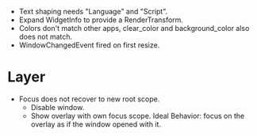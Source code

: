 * Text shaping needs "Language" and "Script".
* Expand WidgetInfo to provide a RenderTransform.
* Colors don't match other apps, clear_color and background_color also does not match.
* WindowChangedEvent fired on first resize.

# Layer

* Focus does not recover to new root scope.
    - Disable window.
    - Show overlay with own focus scope.
    Ideal Behavior: focus on the overlay as if the window opened with it.